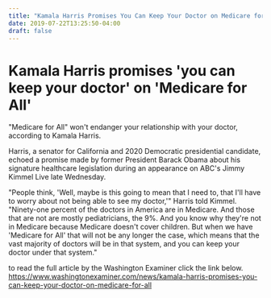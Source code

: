 ```yaml
---
title: "Kamala Harris Promises You Can Keep Your Doctor on Medicare for All"
date: 2019-07-22T13:25:50-04:00
draft: false
---
```

# Kamala Harris promises 'you can keep your doctor' on 'Medicare for All'


"Medicare for All" won't endanger your relationship with your doctor, according to Kamala Harris.

Harris, a senator for California and 2020 Democratic presidential candidate, echoed a promise made by former President Barack Obama about his signature healthcare legislation during an appearance on ABC's Jimmy Kimmel Live late Wednesday.

"People think, 'Well, maybe is this going to mean that I need to, that I'll have to worry about not being able to see my doctor,'" Harris told Kimmel. "Ninety-one percent of the doctors in America are in Medicare. And those that are not are mostly pediatricians, the 9%. And you know why they're not in Medicare because Medicare doesn't cover children. But when we have 'Medicare for All' that will not be any longer the case, which means that the vast majority of doctors will be in that system, and you can keep your doctor under that system."

to read the full article by the Washington Examiner click the link below.
https://www.washingtonexaminer.com/news/kamala-harris-promises-you-can-keep-your-doctor-on-medicare-for-all
